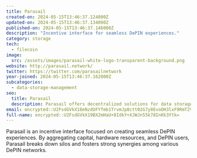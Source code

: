 ```yaml
---
title: Parasail
created-on: 2024-05-15T13:46:37.124000Z
updated-on: 2024-05-15T13:46:37.134000Z
published-on: 2024-05-15T13:46:37.146000Z
description: "Incentive interface for seamless DePIN experiences."
category: storage
tech:
  - filecoin
image:
  src: /assets/images/parasail-white-logo-transparent-background.png
website: http://parasail.network/
twitter: https://twitter.com/parasailnetwork
year-joined: 2024-05-15T13:46:37.162000Z
subcategories:
  - data-storage-management
seo:
  title: Parasail
  description: Parasail offers decentralized solutions for data storage and management.
email: encrypted::U2FsdGVkX18eNzdUFYfmb1TrvmJp8ctt02G7y8EvoDH3lxF9RmT2VBkak4VpQSp5
full-name: encrypted::U2FsdGVkX19BX2mHaU+8IdkY+XJWJn55k78InKk3Ytk=
---
```


Parasail is an incentive interface focused on creating seamless DePIN experiences. By aggregating capital, hardware resources, and DePIN users, Parasail breaks down silos and fosters strong synergies among various DePIN networks.
